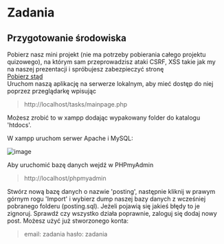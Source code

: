 # Zadania
## Przygotowanie środowiska
Pobierz nasz mini projekt (nie ma potrzeby pobierania całego projektu quizowego), na którym sam przeprowadzisz ataki CSRF, XSS takie jak my na naszej prezentacji i spróbujesz zabezpieczyć stronę </br>
[Pobierz stąd](https://drive.google.com/file/d/1CENacje-JxjyBzniWqFldpH-EGFcZsLM/view?usp=sharing) </br>
Uruchom naszą aplikację na serwerze lokalnym, aby mieć dostęp do niej poprzez przeglądarkę wpisując
> http://localhost/tasks/mainpage.php

Możesz zrobić to w xampp dodając wypakowany folder do katalogu 'htdocs'. </br>

W xampp uruchom serwer Apache i MySQL:

![image](https://github.com/miwasil/ItaloQuizz/assets/115273240/b8599d69-3eab-4ced-8cce-fee5398629f3)

Aby uruchomić bazę danych wejdź w PHPmyAdmin
> http://localhost/phpmyadmin

Stwórz nową bazę danych o nazwie 'posting', następnie kliknij w prawym górnym rogu 'Import' i wybierz dump naszej bazy danych z wcześniej pobranego folderu (posting.sql). Jeżeli pojawią się jakieś błędy to je zignoruj.
Sprawdź czy wszystko działa poprawnie, zaloguj się dodaj nowy post. Możesz użyć już stworzonego konta:
> email: zadania
> hasło: zadania


